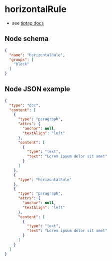 # horizontalRule

- see [tiptap docs](https://tiptap.dev/api/nodes/horizontal-rule)

## Node schema

```json
{
  "name": "horizontalRule",
  "groups": [
    "block"
  ]
}
```

## Node JSON example

```json
{
  "type": "doc",
  "content": [
    {
      "type": "paragraph",
      "attrs": {
        "anchor": null,
        "textAlign": "left"
      },
      "content": [
        {
          "type": "text",
          "text": "Lorem ipsum dolor sit amet"
        }
      ]
    },
    {
      "type": "horizontalRule"
    },
    {
      "type": "paragraph",
      "attrs": {
        "anchor": null,
        "textAlign": "left"
      },
      "content": [
        {
          "type": "text",
          "text": "Lorem ipsum dolor sit amet"
        }
      ]
    }
  ]
}
```
